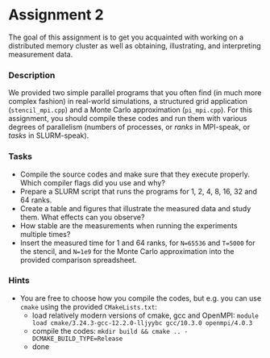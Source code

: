 # Assignment 2

The goal of this assignment is to get you acquainted with working on a distributed memory cluster as well as obtaining, illustrating, and interpreting measurement data.

### Description

We provided two simple parallel programs that you often find (in much more complex fashion) in real-world simulations, a structured grid application (`stencil_mpi.cpp`) and a Monte Carlo approximation (`pi_mpi.cpp`). For this assignment, you should compile these codes and run them with various degrees of parallelism (numbers of processes, or *ranks* in MPI-speak, or *tasks* in SLURM-speak).

### Tasks

- Compile the source codes and make sure that they execute properly. Which compiler flags did you use and why?
- Prepare a SLURM script that runs the programs for 1, 2, 4, 8, 16, 32 and 64 ranks.
- Create a table and figures that illustrate the measured data and study them. What effects can you observe?
- How stable are the measurements when running the experiments multiple times?
- Insert the measured time for 1 and 64 ranks, for `N=65536` and `T=5000` for the stencil, and `N=1e9` for the Monte Carlo approximation into the provided comparison spreadsheet.

### Hints

- You are free to choose how you compile the codes, but e.g. you can use `cmake` using the provided `CMakeLists.txt`:
    - load relatively modern versions of cmake, gcc and OpenMPI: `module load cmake/3.24.3-gcc-12.2.0-lljyybc gcc/10.3.0 openmpi/4.0.3`
    - compile the codes: `mkdir build && cmake .. -DCMAKE_BUILD_TYPE=Release`
    - done
